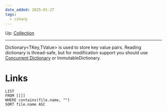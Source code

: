 ```yaml
---
date_added: 2025-01-27
tags:
  - csharp
---
```

Up: [Collection](Collection.md)
___
 Dictionary\<TKey,TValue\> is used to store key value pairs.
Reading dictionary is thread-safe, but for modification support you should use [Concurrent Dictionary](Concurrent%20Dictionary.md) or ImmutableDictionary.
# Links
```dataview
LIST
FROM [[]]
WHERE contains(file.name, "")
SORT file.name ASC
```
